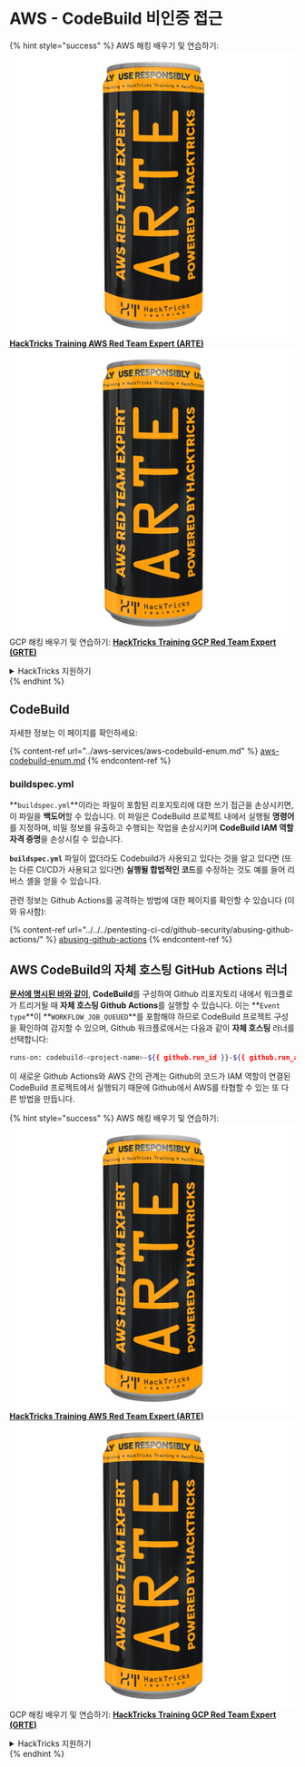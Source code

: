 # AWS - CodeBuild 비인증 접근

{% hint style="success" %}
AWS 해킹 배우기 및 연습하기:<img src="../../../.gitbook/assets/image (1) (1) (1).png" alt="" data-size="line">[**HackTricks Training AWS Red Team Expert (ARTE)**](https://training.hacktricks.xyz/courses/arte)<img src="../../../.gitbook/assets/image (1) (1) (1).png" alt="" data-size="line">\
GCP 해킹 배우기 및 연습하기: <img src="../../../.gitbook/assets/image (2).png" alt="" data-size="line">[**HackTricks Training GCP Red Team Expert (GRTE)**<img src="../../../.gitbook/assets/image (2).png" alt="" data-size="line">](https://training.hacktricks.xyz/courses/grte)

<details>

<summary>HackTricks 지원하기</summary>

* [**구독 계획**](https://github.com/sponsors/carlospolop) 확인하기!
* **💬 [**Discord 그룹**](https://discord.gg/hRep4RUj7f) 또는 [**텔레그램 그룹**](https://t.me/peass)에 참여하거나 **Twitter** 🐦 [**@hacktricks\_live**](https://twitter.com/hacktricks_live)**를 팔로우하세요.**
* **[**HackTricks**](https://github.com/carlospolop/hacktricks) 및 [**HackTricks Cloud**](https://github.com/carlospolop/hacktricks-cloud) 깃허브 리포지토리에 PR을 제출하여 해킹 트릭을 공유하세요.**

</details>
{% endhint %}

## CodeBuild

자세한 정보는 이 페이지를 확인하세요:

{% content-ref url="../aws-services/aws-codebuild-enum.md" %}
[aws-codebuild-enum.md](../aws-services/aws-codebuild-enum.md)
{% endcontent-ref %}

### buildspec.yml

**`buildspec.yml`**이라는 파일이 포함된 리포지토리에 대한 쓰기 접근을 손상시키면, 이 파일을 **백도어**할 수 있습니다. 이 파일은 CodeBuild 프로젝트 내에서 실행될 **명령어**를 지정하며, 비밀 정보를 유출하고 수행되는 작업을 손상시키며 **CodeBuild IAM 역할 자격 증명**을 손상시킬 수 있습니다.

**`buildspec.yml`** 파일이 없더라도 Codebuild가 사용되고 있다는 것을 알고 있다면 (또는 다른 CI/CD가 사용되고 있다면) **실행될 합법적인 코드**를 수정하는 것도 예를 들어 리버스 셸을 얻을 수 있습니다.

관련 정보는 Github Actions를 공격하는 방법에 대한 페이지를 확인할 수 있습니다 (이와 유사함):

{% content-ref url="../../../pentesting-ci-cd/github-security/abusing-github-actions/" %}
[abusing-github-actions](../../../pentesting-ci-cd/github-security/abusing-github-actions/)
{% endcontent-ref %}

## AWS CodeBuild의 자체 호스팅 GitHub Actions 러너 <a href="#action-runner" id="action-runner"></a>

[**문서에 명시된 바와 같이**](https://docs.aws.amazon.com/codebuild/latest/userguide/action-runner.html), **CodeBuild**를 구성하여 Github 리포지토리 내에서 워크플로가 트리거될 때 **자체 호스팅 Github Actions**를 실행할 수 있습니다. 이는 **`Event type`**이 **`WORKFLOW_JOB_QUEUED`**를 포함해야 하므로 CodeBuild 프로젝트 구성을 확인하여 감지할 수 있으며, Github 워크플로에서는 다음과 같이 **자체 호스팅** 러너를 선택합니다:
```bash
runs-on: codebuild-<project-name>-${{ github.run_id }}-${{ github.run_attempt }}
```
이 새로운 Github Actions와 AWS 간의 관계는 Github의 코드가 IAM 역할이 연결된 CodeBuild 프로젝트에서 실행되기 때문에 Github에서 AWS를 타협할 수 있는 또 다른 방법을 만듭니다.

{% hint style="success" %}
AWS 해킹 배우기 및 연습하기:<img src="../../../.gitbook/assets/image (1) (1) (1).png" alt="" data-size="line">[**HackTricks Training AWS Red Team Expert (ARTE)**](https://training.hacktricks.xyz/courses/arte)<img src="../../../.gitbook/assets/image (1) (1) (1).png" alt="" data-size="line">\
GCP 해킹 배우기 및 연습하기: <img src="../../../.gitbook/assets/image (2).png" alt="" data-size="line">[**HackTricks Training GCP Red Team Expert (GRTE)**<img src="../../../.gitbook/assets/image (2).png" alt="" data-size="line">](https://training.hacktricks.xyz/courses/grte)

<details>

<summary>HackTricks 지원하기</summary>

* [**구독 계획**](https://github.com/sponsors/carlospolop) 확인하기!
* **💬 [**Discord 그룹**](https://discord.gg/hRep4RUj7f) 또는 [**텔레그램 그룹**](https://t.me/peass)에 참여하거나 **Twitter** 🐦 [**@hacktricks\_live**](https://twitter.com/hacktricks_live)**를 팔로우하세요.**
* **[**HackTricks**](https://github.com/carlospolop/hacktricks) 및 [**HackTricks Cloud**](https://github.com/carlospolop/hacktricks-cloud) 깃허브 리포지토리에 PR을 제출하여 해킹 팁을 공유하세요.**

</details>
{% endhint %}
